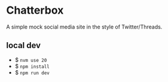 # Chatterbox
A simple mock social media site in the style of Twitter/Threads.

## local dev
* $ `nvm use 20`
* $ `npm install`
* $ `npm run dev`
